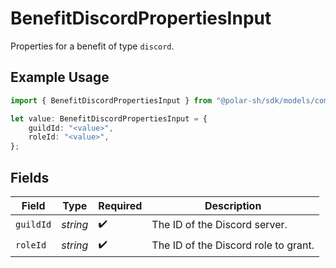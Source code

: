 # BenefitDiscordPropertiesInput

Properties for a benefit of type `discord`.

## Example Usage

```typescript
import { BenefitDiscordPropertiesInput } from "@polar-sh/sdk/models/components";

let value: BenefitDiscordPropertiesInput = {
    guildId: "<value>",
    roleId: "<value>",
};
```

## Fields

| Field                                | Type                                 | Required                             | Description                          |
| ------------------------------------ | ------------------------------------ | ------------------------------------ | ------------------------------------ |
| `guildId`                            | *string*                             | :heavy_check_mark:                   | The ID of the Discord server.        |
| `roleId`                             | *string*                             | :heavy_check_mark:                   | The ID of the Discord role to grant. |